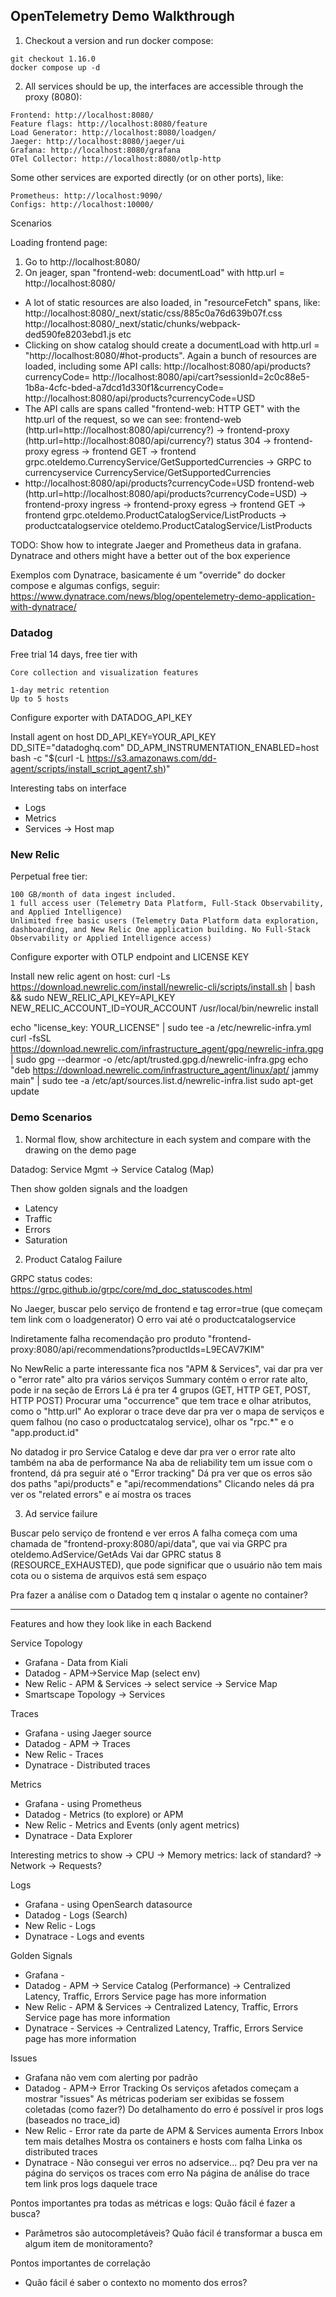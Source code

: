 ## OpenTelemetry Demo Walkthrough

1. Checkout a version and run docker compose:

```
git checkout 1.16.0
docker compose up -d
```

2. All services should be up, the interfaces are accessible through the proxy (8080):

```
Frontend: http://localhost:8080/
Feature flags: http://localhost:8080/feature
Load Generator: http://localhost:8080/loadgen/
Jaeger: http://localhost:8080/jaeger/ui
Grafana: http://localhost:8080/grafana
OTel Collector: http://localhost:8080/otlp-http
```

Some other services are exported directly (or on other ports), like:

```
Prometheus: http://localhost:9090/
Configs: http://localhost:10000/

```


Scenarios

Loading frontend page:

1. Go to http://localhost:8080/
2. On jeager, span "frontend-web: documentLoad" with http.url = http://localhost:8080/
  * A lot of static resources are also loaded, in "resourceFetch" spans, like:
  http://localhost:8080/_next/static/css/885c0a76d639b07f.css
  http://localhost:8080/_next/static/chunks/webpack-ded590fe8203ebd1.js
  etc
  * Clicking on show catalog should create a documentLoad with http.url = "http://localhost:8080/#hot-products". Again a bunch of resources are loaded, including some API calls:
  http://localhost:8080/api/products?currencyCode=
  http://localhost:8080/api/cart?sessionId=2c0c88e5-1b8a-4cfc-bded-a7dcd1d330f1&currencyCode=
  http://localhost:8080/api/products?currencyCode=USD
  * The API calls are spans called "frontend-web: HTTP GET" with the http.url of the request, so we can see:
  frontend-web (http.url=http://localhost:8080/api/currency?) -> frontend-proxy (http.url=http://localhost:8080/api/currency?) status 304 -> frontend-proxy egress -> frontend GET -> frontend grpc.oteldemo.CurrencyService/GetSupportedCurrencies -> GRPC to currencyservice CurrencyService/GetSupportedCurrencies
  * http://localhost:8080/api/products?currencyCode=USD
  frontend-web (http.url=http://localhost:8080/api/products?currencyCode=USD) -> frontend-proxy ingress -> frontend-proxy egress -> frontend GET -> frontend grpc.oteldemo.ProductCatalogService/ListProducts -> productcatalogservice oteldemo.ProductCatalogService/ListProducts

  
TODO: Show how to integrate Jaeger and Prometheus data in grafana. Dynatrace and others might have a better out of the box experience



Exemplos com Dynatrace, basicamente é um "override" do docker compose e algumas configs, seguir:
https://www.dynatrace.com/news/blog/opentelemetry-demo-application-with-dynatrace/



### Datadog

Free trial 14 days, free tier with

```
Core collection and visualization features

1-day metric retention
Up to 5 hosts
```

Configure exporter with DATADOG_API_KEY

Install agent on host
DD_API_KEY=YOUR_API_KEY DD_SITE="datadoghq.com" DD_APM_INSTRUMENTATION_ENABLED=host bash -c "$(curl -L https://s3.amazonaws.com/dd-agent/scripts/install_script_agent7.sh)"

Interesting tabs on interface
* Logs
* Metrics
* Services -> Host map

### New Relic

Perpetual free tier:

```
100 GB/month of data ingest included.
1 full access user (Telemetry Data Platform, Full-Stack Observability, and Applied Intelligence)
Unlimited free basic users (Telemetry Data Platform data exploration, dashboarding, and New Relic One application building. No Full-Stack Observability or Applied Intelligence access)
```


Configure exporter with OTLP endpoint and LICENSE KEY 

Install new relic agent on host:
curl -Ls https://download.newrelic.com/install/newrelic-cli/scripts/install.sh | bash && sudo NEW_RELIC_API_KEY=API_KEY NEW_RELIC_ACCOUNT_ID=YOUR_ACCOUNT /usr/local/bin/newrelic install

echo "license_key: YOUR_LICENSE" | sudo tee -a /etc/newrelic-infra.yml
curl -fsSL https://download.newrelic.com/infrastructure_agent/gpg/newrelic-infra.gpg | sudo gpg --dearmor -o /etc/apt/trusted.gpg.d/newrelic-infra.gpg
echo "deb https://download.newrelic.com/infrastructure_agent/linux/apt/ jammy main" | sudo tee -a /etc/apt/sources.list.d/newrelic-infra.list
sudo apt-get update

### Demo Scenarios

1. Normal flow, show architecture in each system and compare with the drawing on the demo page

Datadog: Service Mgmt -> Service Catalog (Map)

Then show golden signals and the loadgen

* Latency
* Traffic
* Errors
* Saturation

2. Product Catalog Failure

GRPC status codes: https://grpc.github.io/grpc/core/md_doc_statuscodes.html

No Jaeger, buscar pelo serviço de frontend e tag error=true (que começam tem link com o loadgenerator)
O erro vai até o productcatalogservice

Indiretamente falha recomendação pro produto "frontend-proxy:8080/api/recommendations?productIds=L9ECAV7KIM"

No NewRelic a parte interessante fica nos "APM & Services", vai dar pra ver o "error rate" alto pra vários serviços
Summary contém o error rate alto, pode ir na seção de Errors
Lá é pra ter 4 grupos (GET, HTTP GET, POST, HTTP POST)
Procurar uma "occurrence" que tem trace e olhar atributos, como o "http.url"
Ao explorar o trace deve dar pra ver o mapa de serviços e quem falhou (no caso o productcatalog service), olhar os "rpc.*" e o "app.product.id"

No datadog ir pro Service Catalog e deve dar pra ver o error rate alto também na aba de performance
Na aba de reliability tem um issue com o frontend, dá pra seguir até o "Error tracking"
Dá pra ver que os erros são dos paths "api/products" e "api/recommendations"
Clicando neles dá pra ver os "related errors" e aí mostra os traces

3. Ad service failure

Buscar pelo serviço de frontend e ver erros
A falha começa com uma chamada de "frontend-proxy:8080/api/data", que vai via GRPC pra oteldemo.AdService/GetAds
Vai dar GPRC status 8 (RESOURCE_EXHAUSTED), que pode significar que o usuário não tem mais cota ou o sistema de arquivos está sem espaço

Pra fazer a análise com o Datadog tem q instalar o agente no container?


----

Features and how they look like in each Backend

Service Topology

- Grafana - Data from Kiali
- Datadog - APM->Service Map (select env)
- New Relic - APM & Services -> select service -> Service Map
- Smartscape Topology -> Services

Traces

- Grafana - using Jaeger source
- Datadog - APM -> Traces
- New Relic - Traces
- Dynatrace - Distributed traces

Metrics

- Grafana - using Prometheus
- Datadog - Metrics (to explore) or APM 
- New Relic - Metrics and Events (only agent metrics)
- Dynatrace - Data Explorer


Interesting metrics to show
-> CPU
-> Memory metrics: lack of standard?
-> Network
-> Requests?


Logs

- Grafana - using OpenSearch datasource
- Datadog - Logs (Search)
- New Relic - Logs
- Dynatrace - Logs and events


Golden Signals

- Grafana - 
- Datadog - APM -> Service Catalog (Performance) -> Centralized Latency, Traffic, Errors
            Service page has more information
- New Relic - APM & Services -> Centralized Latency, Traffic, Errors
              Service page has more information
- Dynatrace - Services -> Centralized Latency, Traffic, Errors
              Service page has more information


Issues

- Grafana não vem com alerting por padrão
- Datadog - APM-> Error Tracking
            Os serviços afetados começam a mostrar "issues"
            As métricas poderiam ser exibidas se fossem coletadas (como fazer?)
            Do detalhamento do erro é possível ir pros logs (baseados no trace_id)
- New Relic - Error rate da parte de APM & Services aumenta
              Errors Inbox tem mais detalhes
                Mostra os containers e hosts com falha
                Linka os distributed traces
- Dynatrace - Não consegui ver erros no adservice... pq?
              Deu pra ver na página do serviços os traces com erro
              Na página de análise do trace tem link pros logs daquele trace


Pontos importantes pra todas as métricas e logs:
Quão fácil é fazer a busca?
* Parâmetros são autocompletáveis?
Quão fácil é transformar a busca em algum item de monitoramento?

Pontos importantes de correlação
* Quão fácil é saber o contexto no momento dos erros?